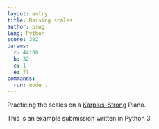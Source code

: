 ```yaml
---
layout: entry
title: Raising scales
author: pswg
lang: Python
score: 392
params:
  r: 44100
  b: 32
  c: 1
  e: fl
commands:
  run: node .
---
```


Practicing the scales on a [Karplus-Strong](https://en.wikipedia.org/wiki/Karplus%E2%80%93Strong_string_synthesis) Piano.

This is an example submission written in Python 3.
